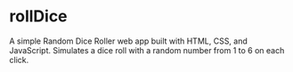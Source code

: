 # rollDice
A simple Random Dice Roller web app built with HTML, CSS, and JavaScript. Simulates a dice roll with a random number from 1 to 6 on each click.
